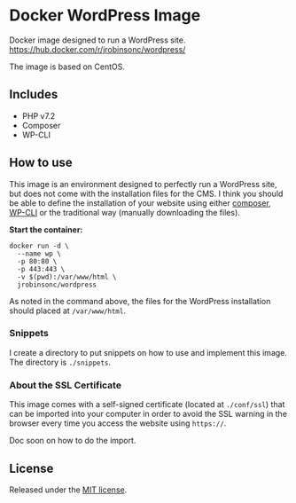 # Docker WordPress Image

Docker image designed to run a WordPress site.  
<https://hub.docker.com/r/jrobinsonc/wordpress/>

The image is based on CentOS.

## Includes

* PHP v7.2
* Composer
* WP-CLI

## How to use

This image is an environment designed to perfectly run a WordPress site, but does not come with the installation files for the CMS. I think you should be able to define the installation of your website using either [composer](https://getcomposer.org/), [WP-CLI](https://wp-cli.org/) or the traditional way (manually downloading the files).

**Start the container:**

```shell
docker run -d \
  --name wp \
  -p 80:80 \
  -p 443:443 \
  -v $(pwd):/var/www/html \
  jrobinsonc/wordpress
```

As noted in the command above, the files for the WordPress installation should placed at `/var/www/html`. 

### Snippets

I create a directory to put snippets on how to use and implement this image. The directory is `./snippets`.

### About the SSL Certificate

This image comes with a self-signed certificate (located at `./conf/ssl`) that can be imported into your computer in order to avoid the SSL warning in the browser every time you access the website using `https://`.

Doc soon on how to do the import.

## License

Released under the [MIT license](https://raw.githubusercontent.com/jrobinsonc/docker-wordpress/master/LICENSE).
